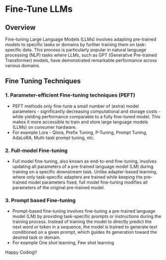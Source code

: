 # Fine-Tune LLMs
## Overview
Fine-tuning Large Language Models (LLMs) involves adapting pre-trained models to specific tasks or domains by further training them on task-specific data. This process is particularly popular in natural language processing (NLP) tasks where LLMs, such as GPT (Generative Pre-trained Transformer) models, have demonstrated remarkable performance across various domains.

## Fine Tuning Techniques
### 1. Parameter-efficient Fine-tuning techniques (PEFT)
-  PEFT methods only fine-tune a small number of (extra) model parameters - significantly decreasing computational and storage costs - while yielding performance comparable to a fully fine-tuned model. This makes it more accessible to train and store large language models (LLMs) on consumer hardware.
- For example Lora - Qlora, Prefix Tuning, P-Tuning, Prompt Tuning, AdaLoRA, Multi-task prompt tuning, etc.

### 2. Full-model Fine-tuning
- Full model fine-tuning, also known as end-to-end fine-tuning, involves updating all parameters of a pre-trained language model (LM) during training on a specific downstream task. Unlike adapter-based learning, where only task-specific adapters are trained while keeping the pre-trained model parameters fixed, full model fine-tuning modifies all parameters of the original pre-trained model.


### 3. Prompt based Fine-tuning
- Prompt-based fine-tuning involves fine-tuning a pre-trained language model (LM) by providing task-specific prompts or instructions during the training process. Instead of training the model to directly predict the next word or token in a sequence, the model is trained to generate text conditioned on a given prompt, which guides its generation toward the desired task or domain.
- For example One shot learning, Few shot learning


Happy Coding!!


